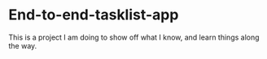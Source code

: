 # End-to-end-tasklist-app

This is a project I am doing to show off what I know, and learn things along the way.